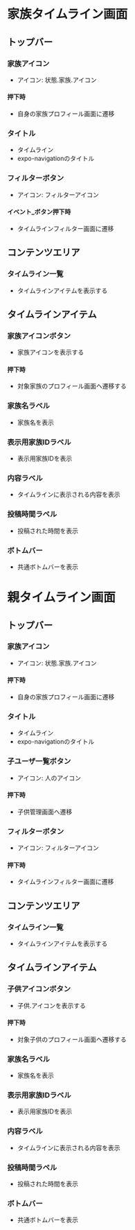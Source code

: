# 家族タイムライン画面

## トップバー
### 家族アイコン
- アイコン: 状態.家族.アイコン
#### 押下時
- 自身の家族プロフィール画面に遷移

### タイトル
- タイムライン
- expo-navigationのタイトル

### フィルターボタン
- アイコン: フィルターアイコン
#### イベント_ボタン押下時
- タイムラインフィルター画面に遷移

## コンテンツエリア
### タイムライン一覧
- タイムラインアイテムを表示する

## タイムラインアイテム
### 家族アイコンボタン
- 家族アイコンを表示する
#### 押下時
- 対象家族のプロフィール画面ヘ遷移する

### 家族名ラベル
- 家族名を表示

### 表示用家族IDラベル
- 表示用家族IDを表示

### 内容ラベル
- タイムラインに表示される内容を表示

### 投稿時間ラペル
- 投稿された時間を表示

### ボトムバー
- 共通ボトムバーを表示


# 親タイムライン画面
## トップバー
### 家族アイコン
- アイコン: 状態.家族.アイコン
#### 押下時
- 自身の家族プロフィール画面に遷移

### タイトル
- タイムライン
- expo-navigationのタイトル

### 子ユーザ一覧ボタン
- アイコン: 人のアイコン
#### 押下時
- 子供管理画面へ遷移

### フィルターボタン
- アイコン: フィルターアイコン
#### 押下時
- タイムラインフィルター画面に遷移

## コンテンツエリア
### タイムライン一覧
- タイムラインアイテムを表示する

## タイムラインアイテム
### 子供アイコンボタン
- 子供.アイコンを表示する
#### 押下時
- 対象子供のプロフィール画面ヘ遷移する

### 家族名ラベル
- 家族名を表示

### 表示用家族IDラベル
- 表示用家族IDを表示

### 内容ラベル
- タイムラインに表示される内容を表示

### 投稿時間ラペル
- 投稿された時間を表示

### ボトムバー
- 共通ボトムバーを表示
